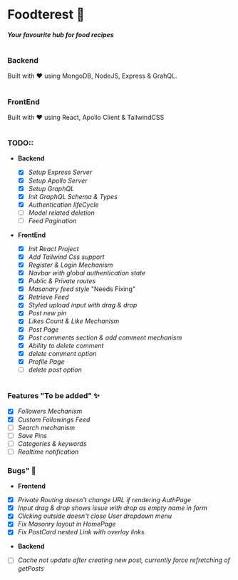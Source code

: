 # Foodterest 🍝

##### _Your favourite hub for food recipes_

#

##

### Backend

Built with ♥ using MongoDB, NodeJS, Express & GrahQL.

#

### FrontEnd

Built with ♥ using React, Apollo Client & TailwindCSS

#

### TODO::

- **Backend**

  - [x] _Setup Express Server_
  - [x] _Setup Apollo Server_
  - [x] _Setup GraphQL_
  - [x] _Init GraphQL Schema & Types_
  - [x] _Authentication lifeCycle_
  - [ ] _Model related deletion_
  - [ ] _Feed Pagination_

- **FrontEnd**

  - [x] _Init React Project_
  - [x] _Add Tailwind Css support_
  - [x] _Register & Login Mechanism_
  - [x] _Navbar with global authentication state_
  - [x] _Public & Private routes_
  - [x] _Masonary feed style_ "Needs Fixing"
  - [x] _Retrieve Feed_
  - [x] _Styled upload input with drag & drop_
  - [x] _Post new pin_
  - [x] _Likes Count & Like Mechanism_
  - [x] _Post Page_
  - [x] _Post comments section & add comment mechanism_
  - [x] _Ability to delete comment_
  - [x] _delete comment option_
  - [x] _Profile Page_
  - [ ] _delete post option_

#

### Features "To be added" ✨

- [x] _Followers Mechanism_
- [x] _Custom Followings Feed_
- [ ] _Search mechanism_
- [ ] _Save Pins_
- [ ] _Categories & keywords_
- [ ] _Realtime notification_

### Bugs" 🐞

- **Frontend**

- [x] _Private Routing doesn't change URL if rendering AuthPage_
- [x] _Input drag & drop shows issue with drop as empty name in form_
- [x] _Clicking outside doesn't close User dropdown menu_
- [x] _Fix Masonry layout in HomePage_
- [x] _Fix PostCard nested Link with overlay links_

- **Backend**

- [ ] _Cache not update after creating new post, currently force refretching of getPosts_
